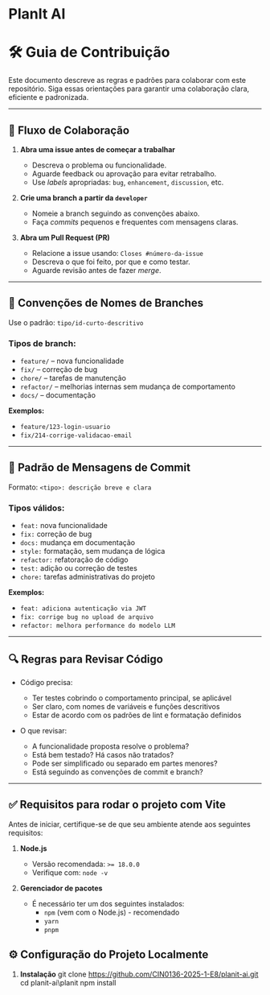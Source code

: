 # PlanIt AI

# 🛠 Guia de Contribuição

Este documento descreve as regras e padrões para colaborar com este repositório. Siga essas orientações para garantir uma colaboração clara, eficiente e padronizada.

---

## 📌 Fluxo de Colaboração

1. **Abra uma issue antes de começar a trabalhar**
   - Descreva o problema ou funcionalidade.
   - Aguarde feedback ou aprovação para evitar retrabalho.
   - Use *labels* apropriadas: `bug`, `enhancement`, `discussion`, etc.

2. **Crie uma branch a partir da `developer`**
   - Nomeie a branch seguindo as convenções abaixo.
   - Faça *commits* pequenos e frequentes com mensagens claras.

3. **Abra um Pull Request (PR)**
   - Relacione a issue usando: `Closes #número-da-issue`
   - Descreva o que foi feito, por que e como testar.
   - Aguarde revisão antes de fazer *merge*.

---

## 🌱 Convenções de Nomes de Branches

Use o padrão: `tipo/id-curto-descritivo`

### Tipos de branch:
- `feature/` – nova funcionalidade
- `fix/` – correção de bug
- `chore/` – tarefas de manutenção
- `refactor/` – melhorias internas sem mudança de comportamento
- `docs/` – documentação

**Exemplos:**
- `feature/123-login-usuario`
- `fix/214-corrige-validacao-email`

---

## 📝 Padrão de Mensagens de Commit

Formato: `<tipo>: descrição breve e clara`

### Tipos válidos:
- `feat:` nova funcionalidade
- `fix:` correção de bug
- `docs:` mudança em documentação
- `style:` formatação, sem mudança de lógica
- `refactor:` refatoração de código
- `test:` adição ou correção de testes
- `chore:` tarefas administrativas do projeto

**Exemplos:**
- `feat: adiciona autenticação via JWT`
- `fix: corrige bug no upload de arquivo`
- `refactor: melhora performance do modelo LLM`

---

## 🔍 Regras para Revisar Código

- Código precisa:
  - Ter testes cobrindo o comportamento principal, se aplicável
  - Ser claro, com nomes de variáveis e funções descritivos
  - Estar de acordo com os padrões de lint e formatação definidos

- O que revisar:
  - A funcionalidade proposta resolve o problema?
  - Está bem testado? Há casos não tratados?
  - Pode ser simplificado ou separado em partes menores?
  - Está seguindo as convenções de commit e branch?

---

## ✅ Requisitos para rodar o projeto com Vite

Antes de iniciar, certifique-se de que seu ambiente atende aos seguintes requisitos:

1. **Node.js**
   - Versão recomendada: `>= 18.0.0`
   - Verifique com: `node -v`

2. **Gerenciador de pacotes**
   - É necessário ter um dos seguintes instalados:
     - `npm` (vem com o Node.js) - recomendado
     - `yarn`
     - `pnpm`

## ⚙️ Configuração do Projeto Localmente

1. **Instalação**
   git clone https://github.com/CIN0136-2025-1-E8/planit-ai.git
   cd planit-ai\planit
   npm install

